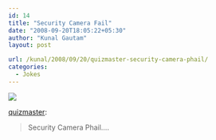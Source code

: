 ```yaml
---
id: 14
title: "Security Camera Fail"
date: "2008-09-20T18:05:22+05:30"
author: "Kunal Gautam"
layout: post

url: /kunal/2008/09/20/quizmaster-security-camera-phail/
categories:
  - Jokes
---
```


![](/post/14/Mistake.jpg)

[quizmaster](http://quizmaster.tumblr.com/post/51008137/security-camera-phail):

> Security Camera Phail….
